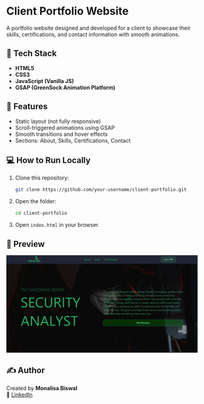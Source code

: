 # Client Portfolio Website

A portfolio website designed and developed for a client to showcase their skills, certifications, and contact information with smooth animations.

## 🚀 Tech Stack
- **HTML5**
- **CSS3**
- **JavaScript (Vanilla JS)**
- **GSAP (GreenSock Animation Platform)**

## 🎯 Features
- Static layout (not fully responsive)
- Scroll-triggered animations using GSAP
- Smooth transitions and hover effects
- Sections: About, Skills, Certifications, Contact


## 💻 How to Run Locally
1. Clone this repository:
   ```bash
   git clone https://github.com/your-username/client-portfolio.git
   ```
2. Open the folder:
   ```bash
   cd client-portfolio
   ```
3. Open `index.html` in your browser.

## 📸 Preview

![Website Preview](./images/preview.png)


## ✍️ Author
Created by **Monalisa Biswal**  
🔗 [LinkedIn](https://www.linkedin.com/in/monalisa-biswall/)
